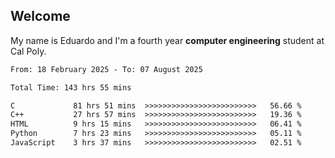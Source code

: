 ## Welcome

 My name is Eduardo and I'm a fourth year **computer engineering** student at Cal Poly.

<!--START_SECTION:waka-->

```txt
From: 18 February 2025 - To: 07 August 2025

Total Time: 143 hrs 55 mins

C             81 hrs 51 mins  >>>>>>>>>>>>>>>>>>>>>>>>>   56.66 %
C++           27 hrs 57 mins  >>>>>>>>>>>>>>>>>>>>>>>>>   19.36 %
HTML          9 hrs 15 mins   >>>>>>>>>>>>>>>>>>>>>>>>>   06.41 %
Python        7 hrs 23 mins   >>>>>>>>>>>>>>>>>>>>>>>>>   05.11 %
JavaScript    3 hrs 37 mins   >>>>>>>>>>>>>>>>>>>>>>>>>   02.51 %
```

<!--END_SECTION:waka-->

<!--
**lalog12/lalog12** is a ✨ _special_ ✨ repository because its `README.md` (this file) appears on your GitHub profile.

Here are some ideas to get you started:

- 🔭 I’m currently working on ...
- 🌱 I’m currently learning ...
- 👯 I’m looking to collaborate on ...
- 🤔 I’m looking for help with ...
- 💬 Ask me about ...
- 📫 How to reach me: ...
- 😄 Pronouns: ...
- ⚡ Fun fact: ...
-->
